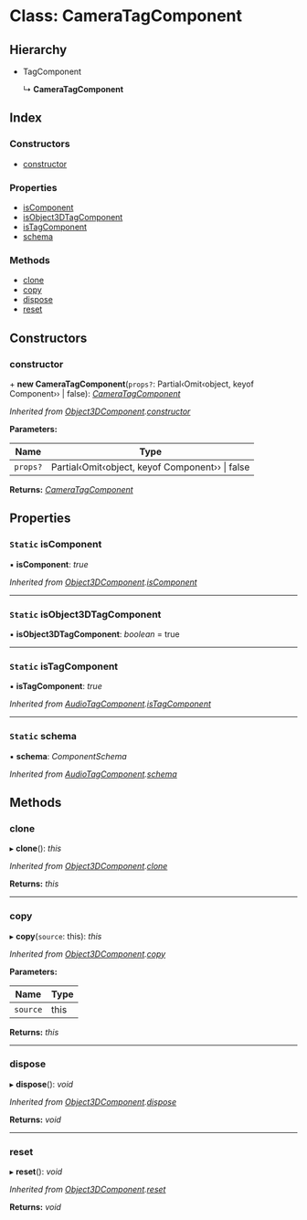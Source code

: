 
# Class: CameraTagComponent

## Hierarchy

* TagComponent

  ↳ **CameraTagComponent**

## Index

### Constructors

* [constructor](cameratagcomponent.md#constructor)

### Properties

* [isComponent](cameratagcomponent.md#static-iscomponent)
* [isObject3DTagComponent](cameratagcomponent.md#static-isobject3dtagcomponent)
* [isTagComponent](cameratagcomponent.md#static-istagcomponent)
* [schema](cameratagcomponent.md#static-schema)

### Methods

* [clone](cameratagcomponent.md#clone)
* [copy](cameratagcomponent.md#copy)
* [dispose](cameratagcomponent.md#dispose)
* [reset](cameratagcomponent.md#reset)

## Constructors

###  constructor

\+ **new CameraTagComponent**(`props?`: Partial‹Omit‹object, keyof Component<any>›› | false): *[CameraTagComponent](cameratagcomponent.md)*

*Inherited from [Object3DComponent](object3dcomponent.md).[constructor](object3dcomponent.md#constructor)*

**Parameters:**

Name | Type |
------ | ------ |
`props?` | Partial‹Omit‹object, keyof Component<any>›› &#124; false |

**Returns:** *[CameraTagComponent](cameratagcomponent.md)*

## Properties

### `Static` isComponent

▪ **isComponent**: *true*

*Inherited from [Object3DComponent](object3dcomponent.md).[isComponent](object3dcomponent.md#static-iscomponent)*

___

### `Static` isObject3DTagComponent

▪ **isObject3DTagComponent**: *boolean* = true

___

### `Static` isTagComponent

▪ **isTagComponent**: *true*

*Inherited from [AudioTagComponent](audiotagcomponent.md).[isTagComponent](audiotagcomponent.md#static-istagcomponent)*

___

### `Static` schema

▪ **schema**: *ComponentSchema*

*Inherited from [AudioTagComponent](audiotagcomponent.md).[schema](audiotagcomponent.md#static-schema)*

## Methods

###  clone

▸ **clone**(): *this*

*Inherited from [Object3DComponent](object3dcomponent.md).[clone](object3dcomponent.md#clone)*

**Returns:** *this*

___

###  copy

▸ **copy**(`source`: this): *this*

*Inherited from [Object3DComponent](object3dcomponent.md).[copy](object3dcomponent.md#copy)*

**Parameters:**

Name | Type |
------ | ------ |
`source` | this |

**Returns:** *this*

___

###  dispose

▸ **dispose**(): *void*

*Inherited from [Object3DComponent](object3dcomponent.md).[dispose](object3dcomponent.md#dispose)*

**Returns:** *void*

___

###  reset

▸ **reset**(): *void*

*Inherited from [Object3DComponent](object3dcomponent.md).[reset](object3dcomponent.md#reset)*

**Returns:** *void*
